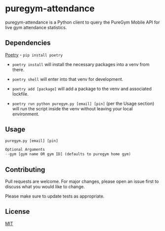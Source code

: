# puregym-attendance

puregym-attendance is a Python client to query the PureGym Mobile API for live gym attendance statistics.

## Dependencies

[Poetry](https://python-poetry.org/docs/basic-usage/) - `pip install poetry`

  - `poetry install` will install the necessary packages into a venv from there.

  - `poetry shell` will enter into that venv for development.
  
  - `poetry add [package]` will add a package to the venv and associated lockfile.

  - `poetry run python puregym.py [email] [pin]` (per the Usage section) will run the script inside the venv without leaving your local environment.

## Usage

```python
puregym.py [email] [pin]

Optional Arguments
--gym [gym name OR gym ID] (defaults to puregym home gym)
```

## Contributing

Pull requests are welcome. For major changes, please open an issue first to discuss what you would like to change.

Please make sure to update tests as appropriate.

## License

[MIT](https://choosealicense.com/licenses/mit/)
